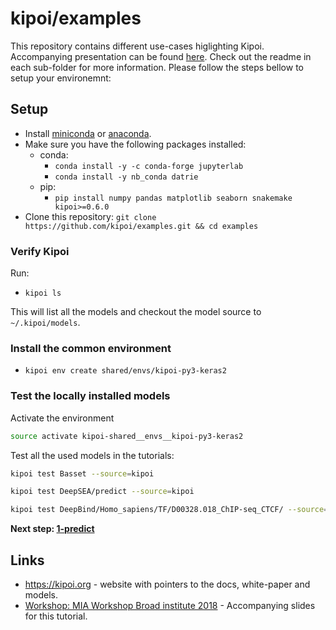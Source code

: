 # kipoi/examples

This repository contains different use-cases higlighting Kipoi. Accompanying presentation can be found [here](https://docs.google.com/presentation/d/1v92enk7UOVA4VpazYQ3Y3ZxyRJ5IKNqGJmJJOF_TQsE/edit#slide=id.g450d261db4_0_0). Check out the readme in each sub-folder for more information. Please follow the steps bellow to setup your environemnt:

## Setup

- Install [miniconda](https://conda.io/miniconda.html) or [anaconda](https://conda.io/miniconda.html).
- Make sure you have the following packages installed:
  - conda:
    - `conda install -y -c conda-forge jupyterlab`
    - `conda install -y nb_conda datrie`
  - pip:
    - `pip install numpy pandas matplotlib seaborn snakemake kipoi>=0.6.0`
- Clone this repository: `git clone https://github.com/kipoi/examples.git && cd examples`

### Verify Kipoi

Run:

- `kipoi ls`

This will list all the models and checkout the model source to `~/.kipoi/models`.

### Install the common environment

- `kipoi env create shared/envs/kipoi-py3-keras2`

### Test the locally installed models

Activate the environment

```bash
source activate kipoi-shared__envs__kipoi-py3-keras2
```

Test all the used models in the tutorials:

```bash
kipoi test Basset --source=kipoi
```

```bash
kipoi test DeepSEA/predict --source=kipoi
```

```bash
kipoi test DeepBind/Homo_sapiens/TF/D00328.018_ChIP-seq_CTCF/ --source=kipoi
```

**Next step: [1-predict](1-predict)**


## Links

- <https://kipoi.org> - website with pointers to the docs, white-paper and models.
- [Workshop: MIA Workshop Broad institute 2018](https://docs.google.com/presentation/d/1v92enk7UOVA4VpazYQ3Y3ZxyRJ5IKNqGJmJJOF_TQsE/edit#slide=id.g450d261db4_0_0) - Accompanying slides for this tutorial.
